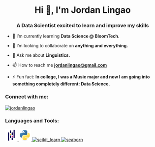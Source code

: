 <h1 align="center">Hi 👋, I'm Jordan Lingao</h1>
<h3 align="center">A Data Scientist excited to learn and improve my skills</h3>

- 🌱 I’m currently learning **Data Science @ BloomTech.**

- 👯 I’m looking to collaborate on **anything and everything.**

- 💬 Ask me about **Linguistics.**

- 📫 How to reach me **jordanlingao@gmail.com**

- ⚡ Fun fact: **In college, I was a Music major and now I am going into something completely different: Data Science.**

<h3 align="left">Connect with me:</h3>
<p align="left">
<a href="https://linkedin.com/in/jordanlingao" target="blank"><img align="center" src="https://raw.githubusercontent.com/rahuldkjain/github-profile-readme-generator/master/src/images/icons/Social/linked-in-alt.svg" alt="jordanlingao" height="30" width="40" /></a>
</p>

<h3 align="left">Languages and Tools:</h3>
<p align="left"> <a href="https://pandas.pydata.org/" target="_blank" rel="noreferrer"> <img src="https://raw.githubusercontent.com/devicons/devicon/2ae2a900d2f041da66e950e4d48052658d850630/icons/pandas/pandas-original.svg" alt="pandas" width="40" height="40"/> </a> <a href="https://www.python.org" target="_blank" rel="noreferrer"> <img src="https://raw.githubusercontent.com/devicons/devicon/master/icons/python/python-original.svg" alt="python" width="40" height="40"/> </a> <a href="https://scikit-learn.org/" target="_blank" rel="noreferrer"> <img src="https://upload.wikimedia.org/wikipedia/commons/0/05/Scikit_learn_logo_small.svg" alt="scikit_learn" width="40" height="40"/> </a> <a href="https://seaborn.pydata.org/" target="_blank" rel="noreferrer"> <img src="https://seaborn.pydata.org/_images/logo-mark-lightbg.svg" alt="seaborn" width="40" height="40"/> </a> </p>

